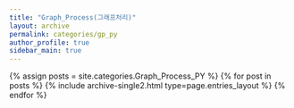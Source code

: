 ```yaml
---
title: "Graph_Process(그래프처리)"
layout: archive
permalink: categories/gp_py
author_profile: true
sidebar_main: true
---
```


{% assign posts = site.categories.Graph_Process_PY %}
{% for post in posts %} {% include archive-single2.html type=page.entries_layout %} {% endfor %}
